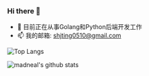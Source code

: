 ### Hi there 👋

<!--
**shijting/shijting** is a ✨ _special_ ✨ repository because its `README.md` (this file) appears on your GitHub profile.

Here are some ideas to get you started:

- 🔭 I’m currently working on ...
- 🌱 I’m currently learning ...
- 👯 I’m looking to collaborate on ...
- 🤔 I’m looking for help with ...
- 💬 Ask me about ...
- 📫 How to reach me: ...
- 😄 Pronouns: ...
- ⚡ Fun fact: ...
-->

- 🔭 目前正在从事Golang和Python后端开发工作
- 📫 我的邮箱: shjting0510@gmail.com

![Top Langs](https://github-readme-stats.vercel.app/api/top-langs/?username=shijting&layout=compact&hide=TSQL,C&theme=radical&show_icons=true)

![madneal's github stats](https://github-readme-stats.vercel.app/api?username=shijting&show_icons=true&theme=radical)


